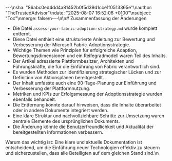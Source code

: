 ---\nsha: "86abc0ed4dd4a81452b0f5d39d1cce1f0513365e"\nauthor: "TheTrustedAdvisor"\ndate: "2025-08-07 16:52:06 +0100"\nsubject: "Toc"\nmerge: false\n---\n\n# Zusammenfassung der Änderungen

- Die Datei `assess-your-fabric-adoption-strategy.md` wurde komplett entfernt.
- Diese Datei enthielt eine strukturierte Anleitung zur Bewertung und Verbesserung der Microsoft Fabric-Adoptionsstrategie.
- Wichtige Themen wie Prinzipien für erfolgreiche Adaption, Bewertungsdimensionen und ein Reifegradmodell waren Teil des Inhalts.
- Der Artikel adressierte Plattformbesitzer, Architekten und Führungskräfte, die für die Einführung von Fabric verantwortlich sind.
- Es wurden Methoden zur Identifizierung strategischer Lücken und zur Definition von Aktionsplänen bereitgestellt.
- Der Inhalt umfasste auch eine 90-Tage-Planung zur Einführung und Verbesserung der Plattformnutzung.
- Metriken und KPIs zur Erfolgsmessung der Adoptionsstrategie wurden ebenfalls behandelt.
- Die Entfernung könnte darauf hinweisen, dass die Inhalte überarbeitet oder in andere Dokumente integriert werden.
- Eine klare Struktur und nachvollziehbare Schritte zur Umsetzung waren zentrale Elemente des ursprünglichen Dokuments.
- Die Änderung könnte die Benutzerfreundlichkeit und Aktualität der bereitgestellten Informationen verbessern.

Warum das wichtig ist: Eine klare und aktuelle Dokumentation ist entscheidend, um die Einführung neuer Technologien effektiv zu steuern und sicherzustellen, dass alle Beteiligten auf dem gleichen Stand sind.\n